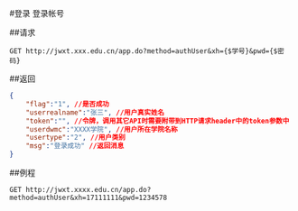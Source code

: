 #登录
登录帐号

##请求
``` url
GET http://jwxt.xxx.edu.cn/app.do?method=authUser&xh={$学号}&pwd={$密码}
```

##返回
``` json
{
	"flag":"1", //是否成功
	"userrealname":"张三", //用户真实姓名
	"token":"", //令牌，调用其它API时需要附带到HTTP请求header中的token参数中
	"userdwmc":"XXXX学院", //用户所在学院名称
	"usertype":"2", //用户类别
	"msg":"登录成功" //返回消息
}
```

##例程
``` url
GET http://jwxt.xxxx.edu.cn/app.do?method=authUser&xh=17111111&pwd=1234578
```